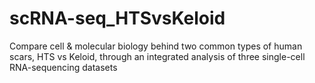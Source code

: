 # scRNA-seq_HTSvsKeloid
Compare cell &amp; molecular biology behind two common types of human scars, HTS vs Keloid, through an integrated analysis of three single-cell RNA-sequencing datasets 
